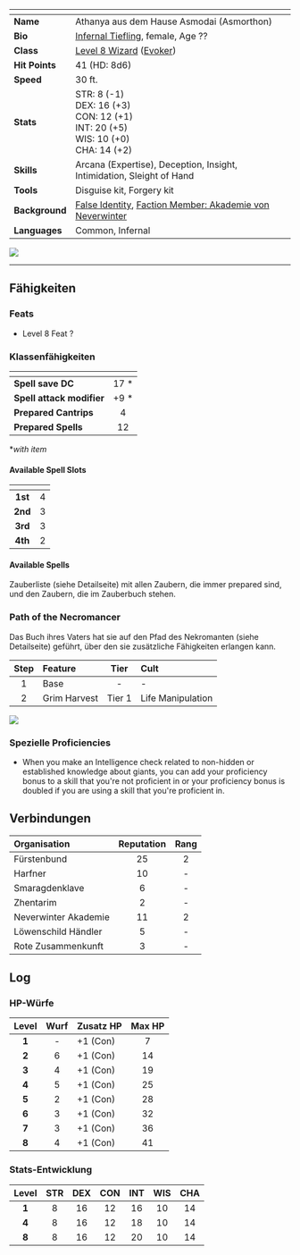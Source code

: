 
| <!-- -->       | <!-- -->                                                                                                                |
| :------------- | :---------------------------------------------------------------------------------------------------------------------- |
| **Name**       | Athanya aus dem Hause Asmodai (Asmorthon)                                                                               |
| **Bio**        | [Infernal Tiefling](https://lolindhir.github.io/PnP/rules/races/tiefling), female, Age ??                                                                     |
| **Class**      | [Level 8 Wizard](https://lolindhir.github.io/PnP/rules/classes/wizard) ([Evoker](https://lolindhir.github.io/PnP/rules/classes/wizard/evoker))                                                                 |
| **Hit Points** | 41 (HD: 8d6)                                                                                                            |
| **Speed**      | 30 ft.                                                                                                                  |
| **Stats**      | STR: 8 (-1)<br>DEX: 16 (+3)<br>CON: 12 (+1)<br>INT: 20 (+5)<br>WIS: 10 (+0)<br>CHA: 14 (+2)                             |
| **Skills**     | Arcana (Expertise), Deception, Insight, Intimidation, Sleight of Hand                                                   |
| **Tools**      | Disguise kit, Forgery kit                                                                                               |
| **Background** | [False Identity](https://lolindhir.github.io/PnP/rules/creation/character_creation/backgrounds/backgrounds_features), [Faction Member: Akademie von Neverwinter](https://lolindhir.github.io/PnP/rules/creation/character_creation/backgrounds/backgrounds_connections) |
| **Languages**  | Common, Infernal                                                                                                        |

<img src="assets/campaigns/Starter/PCs/Athanya.png" class="image">

___


## Fähigkeiten

### Feats
- Level 8 Feat ?

### Klassenfähigkeiten

| <!-- -->                  | <!-- --> |
| :------------------------ | :------: |
| **Spell save DC**         | 17 *      |
| **Spell attack modifier** | +9 *      |
| **Prepared Cantrips**     | 4        |
| **Prepared Spells**       | 12       |

**with item*

#### Available Spell Slots

| <!-- --> | <!-- --> |
| :------: | :------: |
| **1st**  |    4     |
| **2nd**  |    3     |
| **3rd**  |    3     |
| **4th**  |    2     |

#### Available Spells
Zauberliste (siehe Detailseite) mit allen Zaubern, die immer prepared sind, und den Zaubern, die im Zauberbuch stehen.


### Path of the Necromancer

Das Buch ihres Vaters hat sie auf den Pfad des Nekromanten (siehe Detailseite) geführt, über den sie zusätzliche Fähigkeiten erlangen kann.

| Step | Feature      |  Tier  | Cult              |
| :--: | :----------- | :----: | :---------------- |
|  1   | Base         |   -    | -                 |
|  2   | Grim Harvest | Tier 1 | Life Manipulation |

<img src="assets/campaigns/Starter/PCs/PathOfNecromancer_Athanya.png" class="image">


### Spezielle Proficiencies
- When you make an Intelligence check related to non-hidden or established knowledge about giants, you can add your proficiency bonus to a skill that you're not proficient in or your proficiency bonus is doubled if you are using a skill that you're proficient in.




## Verbindungen

| Organisation         | Reputation | Rang |
| :------------------- | :--------: | :--: |
| Fürstenbund          |     25     |  2   |
| Harfner              |     10     |  -   |
| Smaragdenklave       |     6      |  -   |
| Zhentarim            |     2      |  -   |
| Neverwinter Akademie |     11     |  2   |
| Löwenschild Händler  |     5      |  -   |
| Rote Zusammenkunft   |     3      |  -   |



## Log

### HP-Würfe
| Level | Wurf | Zusatz HP | Max HP |
| :---: | :--: | :-------- | :----: |
| **1** |  -   | +1 (Con)  |   7    |
| **2** |  6   | +1 (Con)  |   14   |
| **3** |  4   | +1 (Con)  |   19   |
| **4** |  5   | +1 (Con)  |   25   |
| **5** |  2   | +1 (Con)  |   28   |
| **6** |  3   | +1 (Con)  |   32   |
| **7** |  3   | +1 (Con)  |   36   |
| **8** |  4   | +1 (Con)  |   41   |

### Stats-Entwicklung
| Level | STR | DEX | CON | INT | WIS | CHA |
| :---: | :-: | :-: | :-: | :-: | :-: | :-: |
| **1** |  8  | 16  | 12  | 16  | 10  | 14  |
| **4** |  8  | 16  | 12  | 18  | 10  | 14  |
| **8** |  8  | 16  | 12  | 20  | 10  | 14  |




